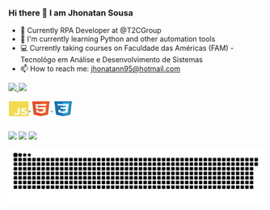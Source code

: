 ### Hi there 👋 I am Jhonatan Sousa 

- 💼 Currently RPA Developer at @T2CGroup
- 🌱 I'm currently learning Python and other automation tools 
- 💻 Currently taking courses on Faculdade das Américas (FAM) - Tecnológo em Análise e Desenvolvimento de Sistemas
- 📫 How to reach me: jhonatann95@hotmail.com 

<div>
  <a href="https://github.com/jhonattansousa">
  <img height="180em" src="https://github-readme-stats.vercel.app/api?username=jhonattansousa&show_icons=true&theme=dark&include_all_commits=true&count_private=true"/>
  <img height="180em" src="https://github-readme-stats.vercel.app/api/top-langs/?username=jhonattansousa&layout=compact&langs_count=7&theme=dark"/>
</div>
  
  <div style="display: inline_block"><br>
  <img align="center" alt="Jhonatan-Js" height="30" width="40" src="https://raw.githubusercontent.com/devicons/devicon/master/icons/javascript/javascript-plain.svg">
  <img align="center" alt="Jhonatan-HTML" height="30" width="40" src="https://raw.githubusercontent.com/devicons/devicon/master/icons/html5/html5-original.svg">
  <img align="center" alt="Jhonatan-CSS" height="30" width="40" src="https://raw.githubusercontent.com/devicons/devicon/master/icons/css3/css3-original.svg">
</div>
  
  ##
  
  <div>
  <a href="https://www.instagram.com/jhonattansousa/" target="_blank"><img src="https://img.shields.io/badge/-Instagram-%23E4405F?style=for-the-badge&logo=instagram&logoColor=white" target="_blank"></a>
  <a href = "mailto:jhonatann95@hotmail.com"><img src="https://img.shields.io/badge/Microsoft_Outlook-0078D4?style=for-the-badge&logo=microsoft-outlook&logoColor=white" target="_blank"></a>
  <a href="https://www.linkedin.com/in/jhonatansousa95/" target="_blank"><img src="https://img.shields.io/badge/-LinkedIn-%230077B5?style=for-the-badge&logo=linkedin&logoColor=white" target="_blank"></a>  
   
   
![Snake animation](https://github.com/jhonattansousa/jhonattansousa/blob/output/github-contribution-grid-snake.svg)
</div>
